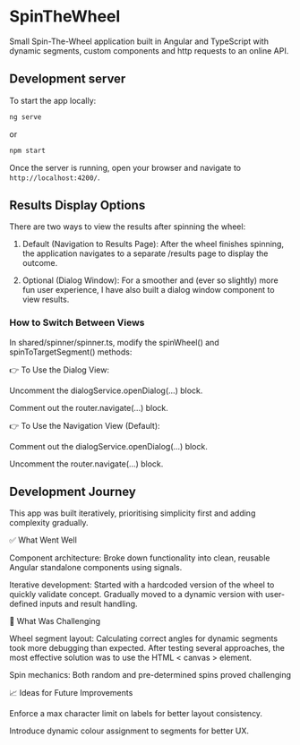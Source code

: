 # SpinTheWheel

Small Spin-The-Wheel application built in Angular and TypeScript with dynamic segments, custom components and http requests to an online API.

## Development server

To start the app locally:

```bash
ng serve
```

or

```bash
npm start
```

Once the server is running, open your browser and navigate to `http://localhost:4200/`.

## Results Display Options

There are two ways to view the results after spinning the wheel:

1. Default (Navigation to Results Page):
   After the wheel finishes spinning, the application navigates to a separate /results page to display the outcome.

2. Optional (Dialog Window):
   For a smoother and (ever so slightly) more fun user experience, I have also built a dialog window component to view results.

### How to Switch Between Views

In shared/spinner/spinner.ts, modify the spinWheel() and spinToTargetSegment() methods:

👉 To Use the Dialog View:

Uncomment the dialogService.openDialog(...) block.

Comment out the router.navigate(...) block.

👉 To Use the Navigation View (Default):

Comment out the dialogService.openDialog(...) block.

Uncomment the router.navigate(...) block.

## Development Journey

This app was built iteratively, prioritising simplicity first and adding complexity gradually.

✅ What Went Well

Component architecture: Broke down functionality into clean, reusable Angular standalone components using signals.

Iterative development: Started with a hardcoded version of the wheel to quickly validate concept. Gradually moved to a dynamic version with user-defined inputs and result handling.

🧩 What Was Challenging

Wheel segment layout: Calculating correct angles for dynamic segments took more debugging than expected. After testing several approaches, the most effective solution was to use the HTML < canvas > element.

Spin mechanics: Both random and pre-determined spins proved challenging

📈 Ideas for Future Improvements

Enforce a max character limit on labels for better layout consistency.

Introduce dynamic colour assignment to segments for better UX.
